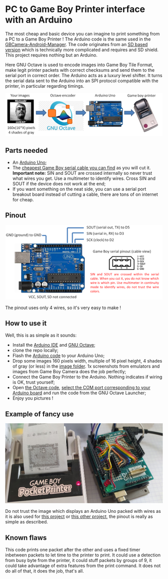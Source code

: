 # PC to Game Boy Printer interface with an Arduino

The most cheap and basic device you can imagine to print something from a PC to a Game Boy Printer ! The Arduino code is the same used in the [GBCamera-Android-Manager](https://github.com/Raphael-Boichot/GBCamera-Android-Manager). The code originates from an [SD based version](https://github.com/Raphael-Boichot/The-Arduino-SD-Game-Boy-Printer) which is technically more complicated and requires and SD shield. This project requires nothing but an Arduino.

Here GNU Octave is used to encode images into Game Boy Tile Format, make legit printer packets with correct checksums and send them to the serial port in correct order. The Arduino acts as a luxury level shifter. It turns the serial data sent to the Arduino into an SPI protocol compatible with the printer, in particular regarding timings. 

![Game Boy Printer to Arduino Uno pinout](Pictures/Principle.png)

## Parts needed

- An [Arduino Uno](https://fr.aliexpress.com/item/32848546164.html);
- The [cheapest Game Boy serial cable you can find](https://fr.aliexpress.com/item/32698407220.html) as you will cut it. **Important note:** SIN and SOUT are crossed internally so never trust what wires you get. Use a multimeter to identify wires. Cross SIN and SOUT if the device does not work at the end;
- If you want something on the neat side, you can use a serial port breakout board instead of cutting a cable, there are tons of on internet for cheap.

## Pinout 

![Game Boy Printer to Arduino Uno pinout](Pictures/Pinout.png)

The pinout uses only 4 wires, so it's very easy to make !

## How to use it

Well, this is as simple as it sounds:
- Install the [Arduino IDE](https://www.arduino.cc/en/software) and [GNU Octave](https://octave.org/);
- clone the repo locally;
- Flash the [Arduino code](https://github.com/Raphael-Boichot/PC-to-Game-Boy-Printer-interface/blob/main/Arduino_interface/Arduino_interface.ino) to your Arduino Uno;
- Drop some images 160 pixels width, multiple of 16 pixel height, 4 shades of gray (or less) in the [image folder](https://github.com/Raphael-Boichot/PC-to-Game-Boy-Printer-interface/tree/main/Octave_Interface/Images). 1x screenshots from emulators and images from Game Boy Camera does the job perfectly;
- Connect the Game Boy Printer to the Arduino. Nothing indicates if wiring is OK, trust yourself;
- Open [the Octave code](https://github.com/Raphael-Boichot/PC-to-Game-Boy-Printer-interface/blob/main/Octave_Interface/Direct_Converter.m), [select the COM port corresponding to your Arduino board](https://github.com/Raphael-Boichot/PC-to-Game-Boy-Printer-interface/blob/501a64547ecbee19f8b085f0f9f7bdd816af658a/Octave_Interface/Direct_Converter.m#L19) and run the code from the GNU Octave Launcher;
- Enjoy you pictures !

## Example of fancy use

![Fancy use](Pictures/Setup.jpg)

Do not trust the image which displays an Arduino Uno packed with wires as it is also used for [this project](https://github.com/Raphael-Boichot/Play-with-the-Game-Boy-Camera-Mitsubishi-M64282FP-sensor) or [this other project](https://github.com/Raphael-Boichot/A-penultimate-Arduino-DHT22-recorder), the pinout is really as simple as described.

## Known flaws

This code prints one packet after the other and uses a fixed timer inbetween packets to let time to the printer to print. It could use a detection from busy byte from the printer, it could stuff packets by groups of 9, it could take advantage of extra features from the print command. It does not do all of that, it does the job, that's all.

